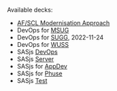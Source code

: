 Available decks:

* [AF/SCL Modernisation Approach](https://slides.sasjs.io/af-scl)
* DevOps for [MSUG](/msug)
* DevOps for [SUGG](/sugg), 2022-11-24
* DevOps for [WUSS](/wuss)
* SASjs [DevOps](/devops)
* SASjs [Server](/server)
* SASjs for [AppDev](/appdev)
* SASjs for [Phuse](/phuse)
* SASjs [Test](/test)

